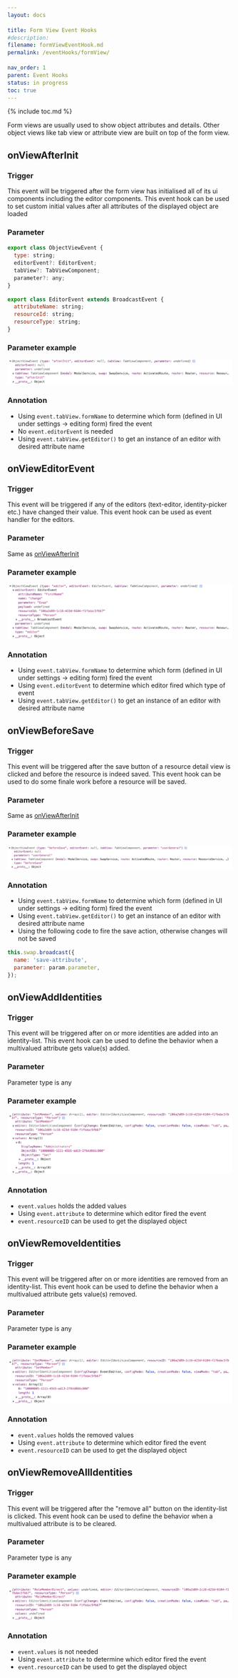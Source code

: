 ```yaml
---
layout: docs

title: Form View Event Hooks
#description:
filename: formViewEventHook.md
permalink: /eventHooks/formView/

nav_order: 1
parent: Event Hooks
status: in progress
toc: true
---
```


{% include toc.md %}

Form views are usually used to show object attributes and details. Other object views like tab view or attribute view are built on top of the form view.



## onViewAfterInit

### Trigger

This event will be triggered after the form view has initialised all of its ui components including the editor components.
This event hook can be used to set custom initial values after all attributes of the displayed object are loaded 

### Parameter

```js
export class ObjectViewEvent {
  type: string;
  editorEvent?: EditorEvent;
  tabView?: TabViewComponent;
  parameter?: any;
}
```
```js
export class EditorEvent extends BroadcastEvent {
  attributeName: string;
  resourceId: string;
  resourceType: string;
}
```

### Parameter example

![objectviewevent2.png](/img/objectviewevent2-80b83133-7e71-4696-942a-5338edbe5243.png)

### Annotation
- Using `event.tabView.formName` to determine which form (defined in UI under settings -> editing form) fired the event
- No `event.editorEvent` is needed
- Using `event.tabView.getEditor()` to get an instance of an editor with desired attribute name

## onViewEditorEvent

### Trigger

This event will be triggered if any of the editors (text-editor, identity-picker etc.) have changed their value.
This event hook can be used as event handler for the editors.

### Parameter

Same as [onViewAfterInit](#onviewafterinit)

### Parameter example

![objectviewevent.png](/img/objectviewevent-9aa0c020-35e5-494e-9f75-a391bc318924.png)

### Annotation

- Using `event.tabView.formName` to determine which form (defined in UI under settings -> editing form) fired the event
- Using `event.editorEvent` to determine which editor fired which type of event
- Using `event.tabView.getEditor()` to get an instance of an editor with desired attribute name

## onViewBeforeSave

### Trigger

This event will be triggered after the save button of a resource detail view is clicked and before the resource is indeed saved.
This event hook can be used to do some finale work before a resource will be saved.

### Parameter

Same as [onViewAfterInit](#onviewafterinit)

### Parameter example

![onviewbeforesave.png](/img/onviewbeforesave-81063eb2-31c7-4302-84a3-062adcf3d40f.png)

### Annotation

- Using `event.tabView.formName` to determine which form (defined in UI under settings -> editing form) fired the event
- Using `event.tabView.getEditor()` to get an instance of an editor with desired attribute name
- Using the following code to fire the save action, otherwise changes will not be saved
```js
this.swap.broadcast({
  name: 'save-attribute',
  parameter: param.parameter,
});
```

## onViewAddIdentities

### Trigger

This event will be triggered after on or more identities are added into an identity-list.
This event hook can be used to define the behavior when a multivalued attribute gets value(s) added.

### Parameter

Parameter type is any

### Parameter example

![identitylist.png](/img/identitylist-9616368d-7052-4eac-8550-8da93d8a760f.png)

### Annotation

- `event.values` holds the added values
- Using `event.attribute` to determine which editor fired the event
- `event.resourceID` can be used to get the displayed object

## onViewRemoveIdentities

### Trigger

This event will be triggered after on or more identities are removed from an identity-list.
This event hook can be used to define the behavior when a multivalued attribute gets value(s) removed.

### Parameter

Parameter type is any

### Parameter example

![identitylistremove.png](/img/identitylistremove-c972d85f-9cd2-4888-a723-c8d843d1fa84.png)

### Annotation

- `event.values` holds the removed values
- Using `event.attribute` to determine which editor fired the event
- `event.resourceID` can be used to get the displayed object

## onViewRemoveAllIdentities

### Trigger

This event will be triggered after the "remove all" button on the identity-list is clicked.
This event hook can be used to define the behavior when a multivalued attribute is to be cleared.

### Parameter

Parameter type is any

### Parameter example

![identitylistremoveall.png](/img/identitylistremoveall-1e96752b-850d-46ac-80f8-028835248e59.png)

### Annotation

- `event.values` is not needed
- Using `event.attribute` to determine which editor fired the event
- `event.resourceID` can be used to get the displayed object
